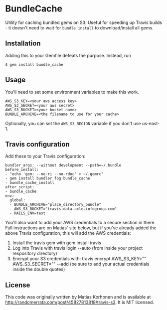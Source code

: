 # BundleCache

Utility for caching bundled gems on S3. Useful for speeding up Travis builds - 
it doesn't need to wait for `bundle install` to download/install all gems.

## Installation

Adding this to your Gemfile defeats the purpose. Instead, run

    $ gem install bundle_cache

## Usage

You'll need to set some environment variables to make this work.

```
AWS_S3_KEY=<your aws access key>
AWS_S3_SECRET=<your aws secret>
AWS_S3_BUCKET=<your bucket name>
BUNDLE_ARCHIVE=<the filename to use for your cache>
```

Optionally, you can set the `AWS_S3_REGION` variable if you don't use us-east-1.

## Travis configuration

Add these to your Travis configuration:
```
bundler_args: --without development --path=~/.bundle
before_install:
- "echo 'gem: --no-ri --no-rdoc' > ~/.gemrc"
- gem install bundler fog bundle_cache
- bundle_cache_install
after_script:
- bundle_cache
env:
  global:
  - BUNDLE_ARCHIVE="place_directory_bundle"
  - AWS_S3_BUCKET="travis.data-axle.infogroup.com"
  - RAILS_ENV=test
```

You'll also want to add your AWS credentials to a secure section in there. Full instructions
are on Matias' site below, but if you've already added the above Travis configuration, this will
add the AWS credentials:

1. Install the travis gem with gem install travis
2. Log into Travis with travis login --auto (from inside your project respository directory)
3. Encrypt your S3 credentials with: travis encrypt AWS_S3_KEY="" AWS_S3_SECRET="" --add (be sure to add your actual credentials inside the double quotes)

## License

This code was originally written by Matias Korhonen and is available at 
http://randomerrata.com/post/45827813818/travis-s3. It is MIT licensed.

